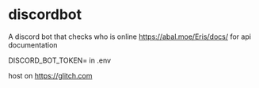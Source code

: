 # discordbot
A discord bot that checks who is online
https://abal.moe/Eris/docs/ for api documentation

DISCORD_BOT_TOKEN= in .env

host on https://glitch.com
